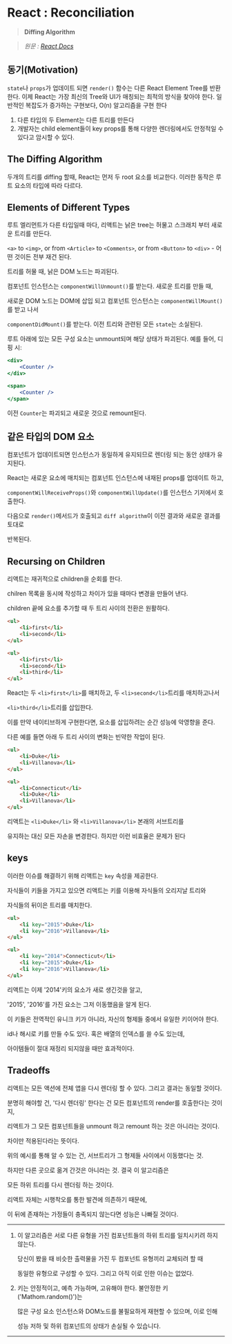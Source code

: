 # React : Reconciliation
> **Diffing Algorithm**

> _원문 : [React Docs](https://reactjs.org/docs/design-principles.html)_

## 동기(Motivation)

`state`나 `props`가 업데이트 되면 `render()` 함수는 다른 React Element Tree를 반환한다.
이제 React는 가장 최신의 Tree와 UI가 매칭되는 최적의 방식을 찾아야 한다.
일반적인 복잡도가 증가하는 구현보다, O(n) 알고리즘을 구현 한다

1. 다른 타입의 두 Element는 다른 트리를 만든다
2. 개발자는 child element들이 key props를 통해 다양한 렌더링에서도 안정적일 수 있다고 암시할 수 있다.

## The Diffing Algorithm

두개의 트리를 diffing 할때, React는 먼저 두 root 요소를 비교한다.
이러한 동작은 루트 요소의 타입에 따라 다르다.

## Elements of Different Types

루트 엘리먼트가 다른 타입일때 마다, 리액트는 낡은 tree는 허물고 스크래치 부터 새로운 트리를 만든다.

`<a>` to `<img>`, or from `<Article>` to `<Comments>`, or from `<Button>` to `<div>` - 어떤 것이든 전부 재건 된다.

트리를 허물 때, 낡은 DOM 노드는 파괴된다. 

컴포넌트 인스턴스는 `componentWillUnmount()`를 받는다. 새로운 트리를 만들 때, 

새로운 DOM 노드는 DOM에 삽입 되고 컴포넌트 인스턴스는 `componentWillMount()`를 받고 나서 

`componentDidMount()`를 받는다. 이전 트리와 관련된 모든 `state`는 소실된다.	

루트 아래에 있는 모든 구성 요소는 unmount되며 해당 상태가 파괴된다. 예를 들어, 디핑 시:

```jsx
<div>
	<Counter />
</div>

<span>
	<Counter />
</span>
```
이전 `Counter`는 파괴되고 새로운 것으로 remount된다.

## 같은 타입의 DOM 요소

컴포넌트가 업데이트되면 인스턴스가 동일하게 유지되므로 렌더링 되는 동안 상태가 유지된다. 

React는 새로운 요소에 매치되는 컴포넌트 인스턴스에 내재된 props를 업데이트 하고,

`componentWillReceiveProps()`와 `componentWillUpdate()`를 인스턴스 기저에서 호출한다.

다음으로 `render()`메서드가 호출되고 `diff algorithm`이 이전 결과와 새로운 결과를 토대로 

반복된다.

## Recursing on Children

리액트는 재귀적으로 children을 순회를 한다. 

chilren 목록을 동시에 작성하고 차이가 있을 때마다 변경을 만들어 낸다.

children 끝에 요소를 추가할 때 두 트리 사이의 전환은 원활하다.

```html
<ul>
	<li>first</li>
	<li>second</li>
</ul>

<ul>
	<li>first</li>
	<li>second</li>
	<li>third</li>
</ul>
```

React는 두 `<li>first</li>`를 매치하고, 두 `<li>second</li>`트리를 매치하고나서

`<li>third</li>`트리를 삽입한다.

이를 만약 네이티브하게 구현한다면, 요소를 삽입하려는 순간 성능에 악영향을 준다.

다른 예를 들면 아래 두 트리 사이의 변화는 빈약한 작업이 된다.

```html
<ul>
	<li>Duke</li>
	<li>Villanova</li>
</ul>

<ul>
	<li>Connecticut</li>
	<li>Duke</li>
	<li>Villanova</li>
</ul>
```

리액트는 `<li>Duke</li>` 와 `<li>Villanova</li>` 본래의 서브트리를

유지하는 대신 모든 자손을 변경한다. 하지만 이런 비효율은 문제가 된다


## keys

이러한 이슈를 해결하기 위해 리액트는 `key` 속성을 제공한다.

자식들이 키들을 가지고 있으면 리액트는 키를 이용해 자식들의 오리지날 트리와

자식들의 뒤이은 트리를 매치한다.

```html
<ul>
	<li key="2015">Duke</li>
	<li key="2016">Villanova</li>
</ul>

<ul>
	<li key="2014">Connecticut</li>
	<li key="2015">Duke</li>
	<li key="2016">Villanova</li>
</ul>
```

리액트는 이제 '2014'키의 요소가 새로 생긴것을 알고, 

'2015', '2016'를 가진 요소는 그저 이동했음을 알게 된다.

이 키들은 전역적인 유니크 키가 아니라, 자신의 형제들 중에서 유일한 키이어야 한다.

id나 해시로 키를 만들 수도 있다. 혹은 배열의 인덱스를 쓸 수도 있는데,

아이템들이 절대 재정리 되지않을 때만 효과적이다.

## Tradeoffs

리액트는 모든 액션에 전체 앱을 다시 렌더링 할 수 있다. 그리고 결과는 동일할 것이다.

분명히 해야할 건, '다시 렌더링' 한다는 건 모든 컴포넌트의 render를 호출한다는 것이지,

리액트가 그 모든 컴포넌트들을 unmount 하고 remount 하는 것은 아니라는 것이다.

차이만 적용된다라는 뜻이다.

위의 예시를 통해 알 수 있는 건, 서브트리가 그 형제들 사이에서 이동했다는 것.

하지만 다른 곳으로 옮겨 간것은 아니라는 것. 결국 이 알고리즘은 

모든 하위 트리를 다시 렌더링 하는 것이다.

리액트 자체는 시행착오를 통한 발견에 의존하기 때문에, 

이 뒤에 존재하는 가정들이 충족되지 않는다면 성능은 나빠질 것이다.

---

1. 이 알고리즘은 서로 다른 유형을 가진 컴포넌트들의 하위 트리를 일치시키려 하지 않는다.

	당신이 봤을 때 비슷한 출력물을 가진 두 컴포넌트 유형끼리 교체되려 할 때 

	동일한 유형으로 구성할 수 있다. 그리고 아직 이로 인한 이슈는 없었다.

2. 키는 안정적이고, 예측 가능하며, 고유해야 한다. 불안정한 키('Mathom.random()')는 

	많은 구성 요소 인스턴스와 DOM노드를 불필요하게 재현할 수 있으며, 이로 인해 

	성능 저하 및 하위 컴포넌트의 상태가 손실될 수 있습니다.

---